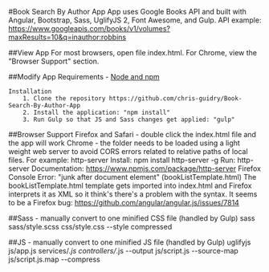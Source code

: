 #Book Search By Author App
App uses Google Books API and built with Angular, Bootstrap, Sass, UglifyJS 2, Font Awesome, and Gulp.
API example: https://www.googleapis.com/books/v1/volumes?maxResults=10&q=inauthor:robbins

##View App
    For most browsers, open file index.html. For Chrome, view the "Browser Support" section.

##Modify App
    Requirements
        - [Node and npm](http://nodejs.org)


    Installation
        1. Clone the repository https://github.com/chris-guidry/Book-Search-By-Author-App
        2. Install the application: "npm install"
        3. Run Gulp so that JS and Sass changes get applied: "gulp"

##Browser Support
    Firefox and Safari - double click the index.html file and the app will work
    Chrome - the folder needs to be loaded using a light weight web server to avoid CORS errors related to relative paths of local files. For example:
        http-server
        Install: npm install http-server -g
        Run: http-server
        Documentation: https://www.npmjs.com/package/http-server
    Firefox Console Error: "junk after document element" (bookListTemplate.html)
        The bookListTemplate.html template gets imported into index.html and Firefox interprets it as XML so it think's there's a problem with the syntax. It seems to be a Firefox bug: https://github.com/angular/angular.js/issues/7814

##Sass - manually convert to one minified CSS file (handled by Gulp)
    sass sass/style.scss css/style.css  --style compressed

##JS - manually convert to one minified JS file (handled by Gulp)
    uglifyjs js/app.js services/*.js controllers/*.js --output js/script.js --source-map js/script.js.map --compress
